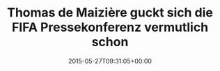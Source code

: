 ---
retweeted: false
source: <a href="http://twitter.com" rel="nofollow">Twitter Web Client</a>
entities:
  hashtags: []
  symbols: []
  user_mentions: []
  urls: []
display_text_range:
- '0'
- '94'
favorite_count: '5'
id_str: '603493619463561216'
truncated: false
retweet_count: '1'
id: '603493619463561216'
created_at: Wed May 27 09:31:05 +0000 2015
favorited: false
full_text: Thomas de Maizière guckt sich die FIFA Pressekonferenz vermutlich schon
  vom Panic Room aus an.
lang: de
tags:
- pesos/twitter
date: '2015-05-27T09:31:05+00:00'
src: https://twitter.com/bascht/status/603493619463561216
original_url: https://twitter.com/bascht/status/603493619463561216
type: twitter_tweet
text: Thomas de Maizière guckt sich die FIFA Pressekonferenz vermutlich schon vom
  Panic Room aus an.
title: Thomas de Maizière guckt sich die FIFA Pressekonferenz vermutlich schon

---